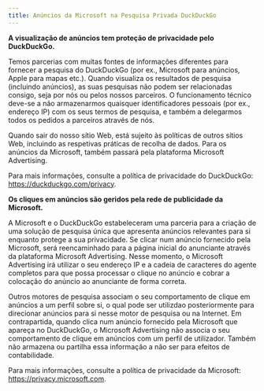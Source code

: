```yaml
---
title: Anúncios da Microsoft na Pesquisa Privada DuckDuckGo
---
```


**A visualização de anúncios tem proteção de privacidade pelo DuckDuckGo.**

Temos parcerias com muitas fontes de informações diferentes para fornecer a pesquisa do DuckDuckGo (por ex., Microsoft para anúncios, Apple para mapas etc.). Quando visualiza os resultados de pesquisa (incluindo anúncios), as suas pesquisas não podem ser relacionadas consigo, seja por nós ou pelos nossos parceiros. O funcionamento técnico deve-se a não armazenarmos quaisquer identificadores pessoais (por ex., endereço IP) com os seus termos de pesquisa, e também a delegarmos todos os pedidos a parceiros através de nós.

Quando sair do nosso sítio Web, está sujeito às políticas de outros sítios Web, incluindo as respetivas práticas de recolha de dados. Para os anúncios da Microsoft, também passará pela plataforma Microsoft Advertising.

Para mais informações, consulte a política de privacidade do DuckDuckGo: https://duckduckgo.com/privacy.

**Os cliques em anúncios são geridos pela rede de publicidade da Microsoft.**

A Microsoft e o DuckDuckGo estabeleceram uma parceria para a criação de uma solução de pesquisa única que apresenta anúncios relevantes para si enquanto protege a sua privacidade. Se clicar num anúncio fornecido pela Microsoft, será reencaminhado para a página inicial do anunciante através da plataforma Microsoft Advertising. Nesse momento, o Microsoft Advertising irá utilizar o seu endereço IP e a cadeia de caracteres do agente completos para que possa processar o clique no anúncio e cobrar a colocação do anúncio ao anunciante de forma correta.

Outros motores de pesquisa associam o seu comportamento de clique em anúncios a um perfil sobre si, o qual pode ser utilizdao posteriormente para direcionar anúncios para si nesse motor de pesquisa ou na Internet. Em contrapartida, quando clica num anúncio fornecido pela Microsoft que apareça no DuckDuckGo, o Microsoft Advertising não associa o seu comportamento de clique em anúncios com um perfil de utilizador. Também não armazena ou partilha essa informação a não ser para efeitos de contabilidade.

Para mais informações, consulte a política de privacidade da Microsoft: https://privacy.microsoft.com.
